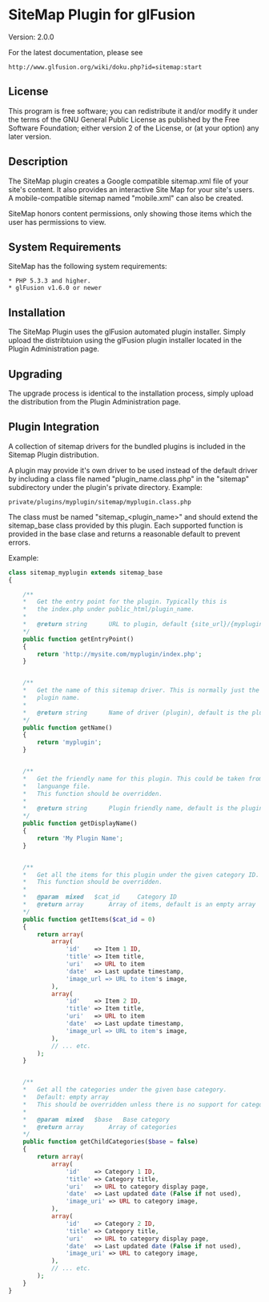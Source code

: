 # SiteMap Plugin for glFusion
Version: 2.0.0

For the latest documentation, please see

	http://www.glfusion.org/wiki/doku.php?id=sitemap:start

## License
This program is free software; you can redistribute it and/or modify it under
the terms of the GNU General Public License as published by the Free Software
Foundation; either version 2 of the License, or (at your option) any later
version.

## Description
The SiteMap plugin creates a Google compatible sitemap.xml file of your
site's content. It also provides an interactive Site Map for your site's
users. A mobile-compatible sitemap named "mobile.xml" can also be created.

SiteMap honors content permissions, only showing those items which the
user has permissions to view.

## System Requirements
SiteMap has the following system requirements:

    * PHP 5.3.3 and higher.
    * glFusion v1.6.0 or newer

## Installation
The SiteMap  Plugin uses the glFusion automated plugin installer.
Simply upload the distribtuion using the glFusion plugin installer located in
the Plugin Administration page.

## Upgrading
The upgrade process is identical to the installation process, simply upload
the distribution from the Plugin Administration page.

## Plugin Integration
A collection of sitemap drivers for the bundled plugins is included in the
Sitemap Plugin distribution. 

A plugin may provide it's own driver to be used instead of the default driver
by including a class file named "plugin_name.class.php"
in the "sitemap" subdirectory under the plugin's private directory. Example:

    private/plugins/myplugin/sitemap/myplugin.class.php

The class must be named "sitemap_<plugin_name>" and should extend
the sitemap_base class provided by this plugin. Each supported function
is provided in the base clase and returns a reasonable default to prevent errors.


Example:
```php
class sitemap_myplugin extends sitemap_base
{

    /**
    *   Get the entry point for the plugin. Typically this is
    *   the index.php under public_html/plugin_name.
    *
    *   @return string      URL to plugin, default {site_url}/{myplugin}/index.php
    */
    public function getEntryPoint()
    {
        return 'http://mysite.com/myplugin/index.php';
    }


    /**
    *   Get the name of this sitemap driver. This is normally just the
    *   plugin name.
    *
    *   @return string      Name of driver (plugin), default is the plugin name
    */
    public function getName()
    {
        return 'myplugin';
    }


    /**
    *   Get the friendly name for this plugin. This could be taken from a
    *   languange file.
    *   This function should be overridden.
    *
    *   @return string      Plugin friendly name, default is the plugin name
    */
    public function getDisplayName()
    {
        return 'My Plugin Name';
    }


    /**
    *   Get all the items for this plugin under the given category ID.
    *   This function should be overridden.
    *
    *   @param  mixed   $cat_id     Category ID
    *   @return array       Array of items, default is an empty array
    */
    public function getItems($cat_id = 0)
    {
        return array(
            array(
                'id'    => Item 1 ID,
                'title' => Item title,
                'uri'   => URL to item
                'date'  => Last update timestamp,
                'image_url => URL to item's image,
            ),
            array(
                'id'    => Item 2 ID,
                'title' => Item title,
                'uri'   => URL to item
                'date'  => Last update timestamp,
                'image_url => URL to item's image,
            ),
            // ... etc.
        );
    }


    /**
    *   Get all the categories under the given base category.
    *   Default: empty array
    *   This should be overridden unless there is no support for categories.
    *
    *   @param  mixed   $base   Base category
    *   @return array       Array of categories
    */
    public function getChildCategories($base = false)
    {
        return array(
            array(
                'id'    => Category 1 ID,
                'title' => Category title,
                'uri'   => URL to category display page,
                'date'  => Last updated date (False if not used),
                'image_uri' => URL to category image,
            ),
            array(
                'id'    => Category 2 ID,
                'title' => Category title,
                'uri'   => URL to category display page,
                'date'  => Last updated date (False if not used),
                'image_uri' => URL to category image,
            ),
            // ... etc.
        );
    }
}
```
